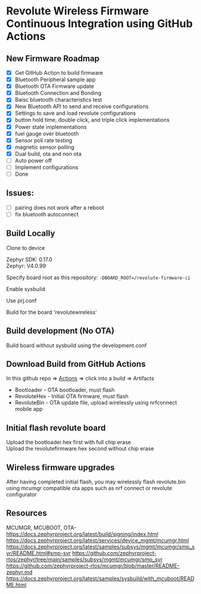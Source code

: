# Revolute Wireless Firmware Continuous Integration using GitHub Actions

## New Firmware Roadmap

- [x] Get GitHub Action to build firmware
- [x] Bluetooth Peripheral sample app
- [x] Bluetooth OTA Firmware update
- [x] Bluetooth Connection and Bonding
- [x] Baisc bluetooth characteristics test
- [x] New Bluetooth API to send and receive configurations
- [x] Settings to save and load revolute configurations
- [x] button hold time, double click, and triple click implementations
- [x] Power state implementations
- [x] fuel gauge over bluetooth
- [x] Sensor poll rate testing
- [x] magnetic sensor polling
- [x] Dual build, ota and non ota
- [ ] Auto power off
- [ ] Implement configurations
- [ ] Done

## Issues:

- [ ] pairing does not work after a reboot
- [ ] fix bluetooth autoconnect

## Build Locally

Clone to device

Zephyr SDK: 0.17.0  
Zephyr: V4.0.99

Specify board root as this repository: `-DBOARD_ROOT=/revolute-firmware-ci`

Enable sysbuild  

Use prj.conf  

Build for the board 'revolutewireless'

## Build development (No OTA)

Build board without sysbuild using the development.conf

## Download Build from GitHub Actions
 
In this github repo => <a href = "https://github.com/tongtongwang86/revolute-firmware-ci/actions">Actions</a> => click into a build => Artifacts

- Bootloader - OTA bootloader, must flash
- RevoluteHex - Initial OTA firmware, must flash
- RevoluteBin - OTA update file, upload wirelessly using nrfconnect mobile app


## Initial flash revolute board

Upload the bootloader.hex first with full chip erase  
Upload the revolutefirmware.hex second without chip erase

## Wireless firmware upgrades

After having completed initial flash, you may wirelessly flash revolute.bin using mcumgr compatible ota apps such as nrf connect or revolute configurator

## Resources

MCUMGR, MCUBOOT, OTA-  
https://docs.zephyrproject.org/latest/build/signing/index.html
https://docs.zephyrproject.org/latest/services/device_mgmt/mcumgr.html
https://docs.zephyrproject.org/latest/samples/subsys/mgmt/mcumgr/smp_svr/README.html#smp-svr
https://github.com/zephyrproject-rtos/zephyr/tree/main/samples/subsys/mgmt/mcumgr/smp_svr
https://github.com/zephyrproject-rtos/mcumgr/blob/master/README-zephyr.md
https://docs.zephyrproject.org/latest/samples/sysbuild/with_mcuboot/README.html
